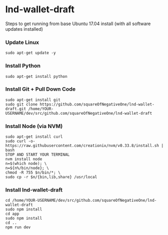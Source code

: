 # lnd-wallet-draft

Steps to get running from base Ubuntu 17.04 install (with all software updates installed)

### Update Linux
```
sudo apt-get update -y
```

### Install Python
```
sudo apt-get install python
```

### Install Git + Pull Down Code
```
sudo apt-get install git
sudo git clone https://github.com/squareOfNegativeOne/lnd-wallet-draft.git /home/YOUR-USERNAME/dev/src/github.com/squareOfNegativeOne/lnd-wallet-draft
```

### Install Node (via NVM)
```
sudo apt-get install curl
sudo curl -o- https://raw.githubusercontent.com/creationix/nvm/v0.33.8/install.sh | bash
STOP AND START YOUR TERMINAL
nvm install node
n=$(which node); \
n=${n%/bin/node}; \
chmod -R 755 $n/bin/*; \
sudo cp -r $n/{bin,lib,share} /usr/local
```

### Install lnd-wallet-draft
```
cd /home/YOUR-USERNAME/dev/src/github.com/squareOfNegativeOne/lnd-wallet-draft
sudo npm install
cd app
sudo npm install
cd ..
npm run dev
```



